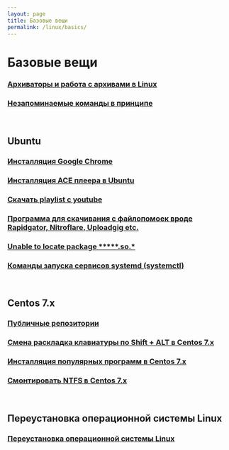 ```yaml
---
layout: page
title: Базовые вещи
permalink: /linux/basics/
---
```


# Базовые вещи


### [Архиваторы и работа с архивами в Linux](/linux/basics/archives/)

### [Незапоминаемые команды в принципе](/linux/basics/commands/)


<br/>

## Ubuntu

### [Инсталляция Google Chrome](/linux/basics/ubuntu/chrome/)

### [Инсталляция ACE плеера в Ubuntu](/linux/basics/ubuntu/ace-player-installation/)

### [Скачать playlist с youtube](/linux/basics/ubuntu/download-youtube-playlist/)

### [Программа для скачивания с файлопомоек вроде Rapidgator, Nitroflare, Uploadgig etc.](/linux/basics/ubuntu/download-from-file-hostings/)

### [Unable to locate package *****.so.*](/linux/basics/ubuntu/Install-package-for-missing-libraries/)

### [Команды запуска сервисов systemd (systemctl)](/linux/basics/systemctl/)


<br/>

## Centos 7.x

### [Публичные репозитории](/linux/basics/centos/7/repos/)

### [Смена раскладка клавиатуры по Shift + ALT в Centos 7.x](/linux/basics/centos/7/keyboard-switch-by-shift-and-alt/)

### [Инсталляция популярных программ в Centos 7.x](/linux/basics/centos/7/install-popular-programms/)

### [Смонтировать NTFS в Centos 7.x](/linux/basics/centos/7/mount-ntfs/)



<br/>

## Переустановка операционной системы Linux

### [Переустановка операционной системы Linux](/linux/basics/reinstall/)
